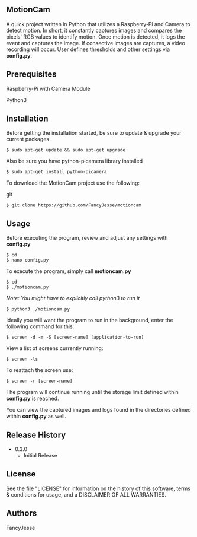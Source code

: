 MotionCam
---------

A quick project written in Python that utilizes a Raspberry-Pi and Camera to detect motion.
In short, it constantly captures images and compares the pixels' RGB values to identify motion. 
Once motion is detected, it logs the event and captures the image.
If consective images are captures, a video recording will occur.
User defines thresholds and other settings via **config.py**.


Prerequisites
-------------

Raspberry-Pi with Camera Module

Python3


Installation
------------

Before getting the installation started, be sure to update & upgrade your current packages
```
$ sudo apt-get update && sudo apt-get upgrade
```

Also be sure you have python-picamera library installed
```
$ sudo apt-get install python-picamera
```

To download the MotionCam project use the following:

git
```
$ git clone https://github.com/FancyJesse/motioncam
```


Usage
-----

Before executing the program, review and adjust any settings with **config.py**
```
$ cd
$ nano config.py
```

To execute the program, simply call **motioncam.py**
```
$ cd
$ ./motioncam.py
```

*Note: You might have to explicitly call python3 to run it*
```
$ python3 ./motioncam.py
```

Ideally you will want the program to run in the background, enter the following command for this:
```
$ screen -d -m -S [screen-name] [application-to-run] 
```

View a list of screens currently running:
```
$ screen -ls
```

To reattach the screen use:
```
$ screen -r [screen-name]
```

The program will continue running until the storage limit defined within **config.py** is reached. 

You can view the captured images and logs found in the directories defined within **config.py** as well.


Release History
---------------

* 0.3.0
    * Initial Release


License
-------

See the file "LICENSE" for information on the history of this software,
terms & conditions for usage, and a DISCLAIMER OF ALL WARRANTIES.


Authors
-------

FancyJesse

